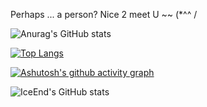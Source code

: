 Perhaps ... a person?
Nice 2 meet U ~~ (*^^ /
<!---
CookieFNP/CookieFNP is a ✨ special ✨ repository because its `README.md` (this file) appears on your GitHub profile.
You can click the Preview link to take a look at your changes.
--->

![Anurag's GitHub stats](https://github-readme-stats.vercel.app/api?username=CookieFNP&show_icons=true&bg_color=00000000)

[![Top Langs](https://github-readme-stats.vercel.app/api/top-langs/?username=CookieFNP)](https://github.com/anuraghazra/github-readme-stats)

[![Ashutosh's github activity graph](https://github-readme-activity-graph.vercel.app/graph?username=CookieFNP&bg_color=fffff0&color=708090&line=24292e&point=24292e&area=true&hide_border=true)](https://github.com/ashutosh00710/github-readme-activity-graph)




![IceEnd's GitHub stats](https://github-immortality.vercel.app/api?username=CookieFNP)
